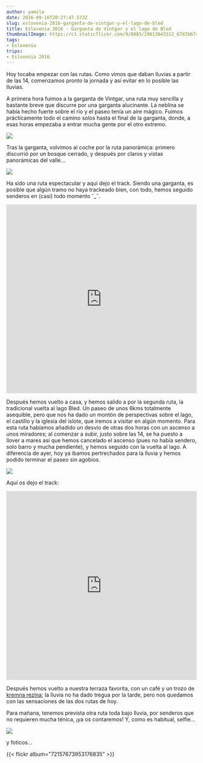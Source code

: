 ```yaml
---
author: yamila
date: 2016-09-16T20:27:47.573Z
slug: eslovenia-2016-garganta-de-vintgar-y-el-lago-de-bled
title: Eslovenia 2016 - Garganta de Vintgar y el lago de Bled
thumbnailImage: https://c1.staticflickr.com/9/8883/29613643312_67d2b6744d_c.jpg
tags:
- Eslovenia
trips:
- Eslovenia 2016
---
```


Hoy tocaba empezar con las rutas. Como vimos que daban lluvias a partir de las 14, comenzamos pronto la jornada y así evitar en lo posible las lluvias.

A primera hora fuimos a la garganta de Vintgar, una ruta muy sencilla y bastante breve que discurre por una garganta alucinante. La neblina se había hecho fuerte sobre el río y el paseo tenía un aire mágico. Fuimos prácticamente todo el camino solos hasta el final de la garganta, donde, a esas horas empezaba a entrar mucha gente por el otro extremo.

<img src="https://c1.staticflickr.com/9/8442/29721165585_569af5a216_c.jpg" />

Tras la garganta, volvimos al coche por la ruta panorámica: primero discurrió por un bosque cerrado, y después por claros y vistas panorámicas del valle...

<img src="https://c1.staticflickr.com/9/8380/29686329086_18ffa7a122_c.jpg" />

Ha sido una ruta espectacular y aquí dejo el track. Siendo una garganta, es posible que algún tramo no haya trackeado bien, con todo, hemos seguido senderos en (casi) todo momento ˆ_ˆ.

<iframe width='100%' height='500px' frameBorder='0' src='https://a.tiles.mapbox.com/v4/yamila.1dhb9fk5/attribution,zoompan,zoomwheel.html?access_token=pk.eyJ1IjoieWFtaWxhIiwiYSI6IjUzNDE5ZDRkZjBiZjBiZDY0YTBhZjBmNmUyZGYzYTZiIn0.okLJEzGsBQ6IOgn1mhToIQ#14/46.393/14.095'></iframe>

Después hemos vuelto a casa, y hemos salido a por la segunda ruta, la tradicional vuelta al lago Bled. Un paseo de unos 6kms totalmente asequible, pero que nos ha dado un montón de perspectivas sobre el lago, el castillo y la iglesia del islote, que iremos a visitar en algún momento. Para esta ruta habíamos añadido un desvío de otras dos horas con un ascenso a unos miradores; al comenzar a subir, justo sobre las 14, se ha puesto a llover a mares así que hemos cancelado el ascenso (pues no había sendero, solo barro y mucha pendiente), y hemos seguido con la vuelta al lago. A diferencia de ayer, hoy ya íbamos pertrechados para la lluvia y hemos podido terminar el paseo sin agobios.

<img src="https://c1.staticflickr.com/9/8883/29613643312_67d2b6744d_c.jpg" />

Aquí os dejo el track:
<iframe width='100%' height='500px' frameBorder='0' src='https://a.tiles.mapbox.com/v4/yamila.1dhb9fk5/attribution,zoompan,zoomwheel.html?access_token=pk.eyJ1IjoieWFtaWxhIiwiYSI6IjUzNDE5ZDRkZjBiZjBiZDY0YTBhZjBmNmUyZGYzYTZiIn0.okLJEzGsBQ6IOgn1mhToIQ#14/46.366/14.1'></iframe>

Después hemos vuelto a nuestra terraza favorita, con un café y un trozo de <a href="https://www.google.si/search?q=krema+rezina&client=ms-android-oneplus&prmd=imvn&source=lnms&tbm=isch&sa=X&ved=0ahUKEwiywMWg1ZTPAhUDCZoKHQuVAqAQ_AUIBygB&biw=360&bih=560#tbm=isch&q=kremna+rezina" target="_new">kremna rezina</a>; la lluvia no ha dado tregua por la tarde, pero nos quedamos con las sensaciones de las dos rutas de hoy.

Para mañana, tenemos prevista otra ruta toda bajo lluvia, por senderos que no requieren mucha ténica, ¡ya os contaremos! Y, como es habitual, selfie...

<img src="https://c1.staticflickr.com/9/8254/29433589390_df228867d5_c.jpg" />

y foticos...

{{< flickr album="72157673953176835" >}}

